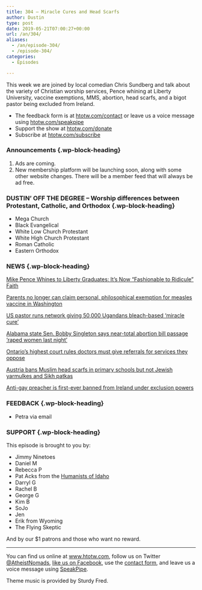 ```yaml
---
title: 304 – Miracle Cures and Head Scarfs
author: Dustin
type: post
date: 2019-05-21T07:00:27+00:00
url: /an/304/
aliases:
  - /an/episode-304/
  - /episode-304/
categories:
  - Episodes

---
```

<div id="buzzsprout-player-10552805"></div><script src="https://www.buzzsprout.com/1983601/10552805-episode-304-miracle-cures-and-head-scarfs.js?container_id=buzzsprout-player-10552805&player=small" type="text/javascript" charset="utf-8"></script>

This week we are joined by local comedian Chris Sundberg and talk about the variety of Christian worship services, Pence whining at Liberty University, vaccine exemptions, MMS, abortion, head scarfs, and a bigot pastor being excluded from Ireland.

<!--more-->

 * The feedback form is at [htotw.com/contact](https://htotw.com/contact) or leave us a voice message using <a href="https://htotw.com/speakpipe" target="_blank" rel="noopener noreferrer">htotw.com/speakpipe</a>
 * Support the show at <a href="https://htotw.com/donate" target="_blank" rel="noopener noreferrer">htotw.com/donate</a>
 * Subscribe at <a href="https://htotw.com/subscribe" target="_blank" rel="noopener noreferrer">htotw.com/subscribe</a>

### Announcements {.wp-block-heading}

  1. Ads are coming.
  2. New membership platform will be launching soon, along with some other website changes. There will be a member feed that will always be ad free.

### DUSTIN&#8217; OFF THE DEGREE &#8211; Worship differences between Protestant, Catholic, and Orthodox {.wp-block-heading}

  * Mega Church
  * Black Evangelical
  * White Low Church Protestant
  * White High Church Protestant
  * Roman Catholic
  * Eastern Orthodox

### NEWS {.wp-block-heading}

[Mike Pence Whines to Liberty Graduates: It’s Now “Fashionable to Ridicule” Faith][1]

[Parents no longer can claim personal, philosophical exemption for measles vaccine in Washington][2]

[US pastor runs network giving 50,000 Ugandans bleach-based ‘miracle cure’][3]

[Alabama state Sen. Bobby Singleton says near-total abortion bill passage ‘raped women last night’][4]

[Ontario’s highest court rules doctors must give referrals for services they oppose][5]

[Austria bans Muslim head scarfs in primary schools but not Jewish yarmulkes and Sikh patkas][6]

[Anti-gay preacher is first-ever banned from Ireland under exclusion powers][7]

### FEEDBACK {.wp-block-heading}

  * Petra via email

### SUPPORT {.wp-block-heading}

This episode is brought to you by:

  * Jimmy Ninetoes
  * Daniel M
  * Rebecca P
  * Pat Acks from the <a href="https://www.humanistsofidaho.org" target="_blank" rel="noopener noreferrer">Humanists of Idaho</a>
  * Darryl G
  * Rachel B
  * George G
  * Kim B
  * SoJo
  * Jen
  * Erik from Wyoming
  * The Flying Skeptic

And by our $1 patrons and those who want no reward.

<hr class="wp-block-separator" />

You can find us online at <a href="https://www.htotw.com/" target="_blank" rel="noopener noreferrer">www.htotw.com</a>, follow us on Twitter <a href="https://htotw.com/twitter" target="_blank" rel="noopener noreferrer">@AtheistNomads</a>, <a href="https://htotw.com/facebook" target="_blank" rel="noopener noreferrer">like us on Facebook</a>, use the [contact form](https://htotw.com/contact), and leave us a voice message using <a href="https://htotw.com/speakpipe" target="_blank" rel="noopener noreferrer">SpeakPipe</a>.

Theme music is provided by Sturdy Fred.

 [1]: https://friendlyatheist.patheos.com/2019/05/11/mike-pence-whines-to-liberty-graduates-its-now-fashionable-to-ridicule-faith/
 [2]: https://komonews.com/news/local/washington-state-limits-exemptions-for-measles-vaccine
 [3]: https://www.theguardian.com/world/2019/may/18/bleach-miracle-cure-uganda-us-pastor-robert-baldwin-sam-little
 [4]: https://www.cnn.com/2019/05/15/politics/bobby-singleton-alabama-state-senator-abortion-ban-cnntv/index.html?no-st=1558322480
 [5]: https://www.cbc.ca/news/canada/toronto/ontario-appeal-court-doctors-referrals-objections-1.5136455
 [6]: https://www.dw.com/en/austria-bans-muslim-headscarf-in-primary-schools/a-48756057
 [7]: https://www.irishtimes.com/news/politics/anti-gay-preacher-is-first-ever-banned-from-ireland-under-exclusion-powers-1.3889848